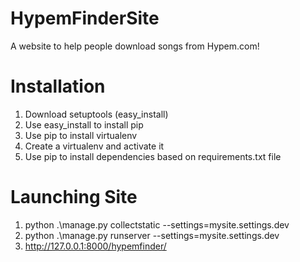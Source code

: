 HypemFinderSite
===============

A website to help people download songs from Hypem.com!

Installation
============

1. Download setuptools (easy_install)
2. Use easy_install to install pip
3. Use pip to install virtualenv
4. Create a virtualenv and activate it
5. Use pip to install dependencies based on requirements.txt file


Launching Site
==============
1.  python .\manage.py collectstatic --settings=mysite.settings.dev
2.  python .\manage.py runserver --settings=mysite.settings.dev
3.  http://127.0.0.1:8000/hypemfinder/